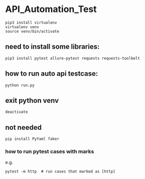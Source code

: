 # API_Automation_Test
```
pip3 install virtualenv
virtualenv venv
source venv/bin/activate
```

## need to install some libraries:
```
pip3 install pytest allure-pytest requests requests-toolbelt
```

## how to run auto api testcase:
```
python run.py
```

## exit python venv
```
deactivate
```

## not needed
```
pip install PyYaml faker
```

### how to run pytest cases with marks
e.g.
```
pytest -m http  # run cases that marked as [http]
```